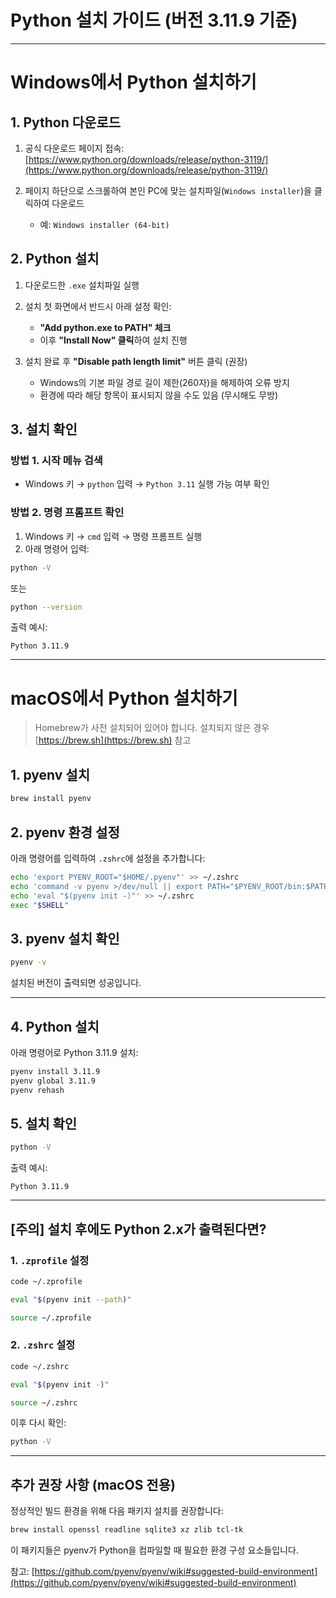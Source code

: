 # Python 설치 가이드 (버전 3.11.9 기준)

---

# Windows에서 Python 설치하기

## 1. Python 다운로드

1. 공식 다운로드 페이지 접속:  
   [https://www.python.org/downloads/release/python-3119/](https://www.python.org/downloads/release/python-3119/)

2. 페이지 하단으로 스크롤하여 본인 PC에 맞는 설치파일(`Windows installer`)을 클릭하여 다운로드  
   - 예: `Windows installer (64-bit)`

## 2. Python 설치

1. 다운로드한 `.exe` 설치파일 실행
2. 설치 첫 화면에서 반드시 아래 설정 확인:
   - **"Add python.exe to PATH" 체크**  
   - 이후 **"Install Now" 클릭**하여 설치 진행

3. 설치 완료 후 **"Disable path length limit"** 버튼 클릭 (권장)  
   - Windows의 기본 파일 경로 길이 제한(260자)을 해제하여 오류 방지
   - 환경에 따라 해당 항목이 표시되지 않을 수도 있음 (무시해도 무방)

## 3. 설치 확인

### 방법 1. 시작 메뉴 검색

- Windows 키 → `python` 입력 → `Python 3.11` 실행 가능 여부 확인

### 방법 2. 명령 프롬프트 확인

1. Windows 키 → `cmd` 입력 → 명령 프롬프트 실행
2. 아래 명령어 입력:

```bash
python -V
````

또는

```bash
python --version
```

출력 예시:

```
Python 3.11.9
```

---

# macOS에서 Python 설치하기

> Homebrew가 사전 설치되어 있어야 합니다. 설치되지 않은 경우 [https://brew.sh](https://brew.sh) 참고

## 1. pyenv 설치

```bash
brew install pyenv
```

## 2. pyenv 환경 설정

아래 명령어를 입력하여 `.zshrc`에 설정을 추가합니다:

```bash
echo 'export PYENV_ROOT="$HOME/.pyenv"' >> ~/.zshrc
echo 'command -v pyenv >/dev/null || export PATH="$PYENV_ROOT/bin:$PATH"' >> ~/.zshrc
echo 'eval "$(pyenv init -)"' >> ~/.zshrc
exec "$SHELL"
```

## 3. pyenv 설치 확인

```bash
pyenv -v
```

설치된 버전이 출력되면 성공입니다.

---

## 4. Python 설치

아래 명령어로 Python 3.11.9 설치:

```bash
pyenv install 3.11.9
pyenv global 3.11.9
pyenv rehash
```

## 5. 설치 확인

```bash
python -V
```

출력 예시:

```
Python 3.11.9
```

---

## \[주의] 설치 후에도 Python 2.x가 출력된다면?

### 1. `.zprofile` 설정

```bash
code ~/.zprofile
```

```bash
eval "$(pyenv init --path)"
```

```bash
source ~/.zprofile
```

### 2. `.zshrc` 설정

```bash
code ~/.zshrc
```

```bash
eval "$(pyenv init -)"
```

```bash
source ~/.zshrc
```

이후 다시 확인:

```bash
python -V
```

---

## 추가 권장 사항 (macOS 전용)

정상적인 빌드 환경을 위해 다음 패키지 설치를 권장합니다:

```bash
brew install openssl readline sqlite3 xz zlib tcl-tk
```

이 패키지들은 pyenv가 Python을 컴파일할 때 필요한 환경 구성 요소들입니다.

참고: [https://github.com/pyenv/pyenv/wiki#suggested-build-environment](https://github.com/pyenv/pyenv/wiki#suggested-build-environment)

```

